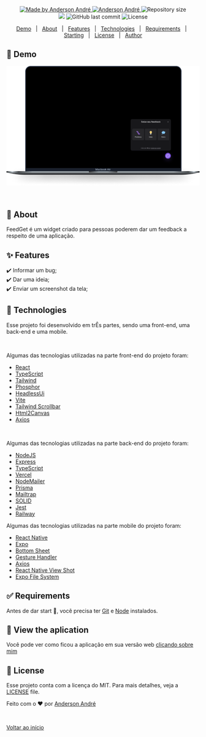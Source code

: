 <!-- <h1 align="center">Podcastr</h1> -->
<p align="center">

  <a href="https://github.com/Anderson-Andre-P/FeedGet">
    <img alt="Made by Anderson André" src="https://img.shields.io/badge/-Github-5659EB?style=for-the-badge&logo=Github&logoColor=white&link=https://github.com/Anderson-Andre-P" />
  </a>

  <a href="https://www.linkedin.com/in/anderson-andre-pereira/">
      <img alt="Anderson André" src="https://img.shields.io/badge/-Anderson%20André-5965e0?style=for-the-badge&logo=Linkedin&logoColor=white" />
   </a>

  <img alt="Repository size" src="https://img.shields.io/github/repo-size/Anderson-Andre-P/FeedGet?style=for-the-badge&label=Repo%20Size:&labelColor=5965e0&color=5965e0">
  
  </br>
  
  <img src="https://img.shields.io/badge/FeedGet-14.05.22-5965e0?style=for-the-badge&labelColor=5965e0">

  <img alt="GitHub last commit" src="https://img.shields.io/github/last-commit/Anderson-Andre-P/FeedGet?style=for-the-badge&label=last%20commit:&labelColor=5965e0&color=5965e0">

  <img alt="License" src="https://img.shields.io/badge/license-MIT-5965e0?style=for-the-badge&labelColor=5965e0&color=5965e0">
  <br />

</p>

<p align="center">
  <a href="#link-demo">Demo</a> &#xa0; | &#xa0; 
  <a href="#dart-about">About</a> &#xa0; | &#xa0; 
  <a href="#sparkles-features">Features</a> &#xa0; | &#xa0;
  <a href="#rocket-technologies">Technologies</a> &#xa0; | &#xa0;
  <a href="#white_check_mark-requirements">Requirements</a> &#xa0; | &#xa0;
  <a href="#checkered_flag-starting">Starting</a> &#xa0; | &#xa0;
  <a href="#memo-license">License</a> &#xa0; | &#xa0;
  <a href="https://github.com/{{anderson-andre-p}}" target="_blank">Author</a>
</p>

## :link: Demo

![Demo](/Demo.png)

<br>

## :dart: About

FeedGet é um widget criado para pessoas poderem dar um feedback a respeito de uma aplicação.

## :sparkles: Features

:heavy_check_mark: Informar um bug;\
:heavy_check_mark: Dar uma ideia;\
:heavy_check_mark: Enviar um screenshot da tela;

## :rocket: Technologies

Esse projeto foi desenvolvido em trÊs partes, sendo uma front-end, uma back-end e uma mobile. 

<br>

Algumas das tecnologias utilizadas na parte front-end do projeto foram:

- [React](https://pt-br.reactjs.org/)
- [TypeScript](https://www.typescriptlang.org/)
- [Tailwind](https://tailwindcss.com/)
- [Phosphor](https://phosphoricons.com/)
- [HeadlessUi](https://headlessui.dev/)
- [Vite](https://vitejs.dev/)
- [Tailwind Scrollbar](https://www.npmjs.com/package/tailwind-scrollbar)
- [Html2Canvas](https://html2canvas.hertzen.com/)
- [Axios](https://axios-http.com/ptbr/)

<br>

Algumas das tecnologias utilizadas na parte back-end do projeto foram:

- [NodeJS](https://nodejs.org/en/)
- [Express](https://expressjs.com/)
- [TypeScript](https://www.typescriptlang.org/)
- [Vercel](https://vercel.com/)
- [NodeMailer](https://nodemailer.com/about/)
- [Prisma](https://www.prisma.io/)
- [Mailtrap](https://mailtrap.io/)
- [SOLID](https://en.wikipedia.org/wiki/SOLID)
- [Jest](https://jestjs.io/pt-BR/)
- [Railway](https://railway.app/)

Algumas das tecnologias utilizadas na parte mobile do projeto foram:

- [React Native](https://reactnative.dev/)
- [Expo](https://expo.dev/)
- [Bottom Sheet](https://gorhom.github.io/react-native-bottom-sheet/)
- [Gesture Handler](https://docs.swmansion.com/react-native-gesture-handler/)
- [Axios](https://axios-http.com/ptbr/)
- [React Native View Shot](https://github.com/gre/react-native-view-shot)
- [Expo File System](https://docs.expo.dev/versions/latest/sdk/filesystem/)

## :white_check_mark: Requirements

Antes de dar start :checkered_flag:, você precisa ter [Git](https://git-scm.com) e [Node](https://nodejs.org/en/) instalados.

## :checkered_flag: View the aplication

Você pode ver como ficou a aplicação em sua versão web <a href="https://feed-get-bice.vercel.app/">clicando sobre mim</a>

## :memo: License

Esse projeto conta com a licença do MIT. Para mais detalhes, veja a [LICENSE](LICENSE.md) file.

Feito com o :heart: por <a href="https://github.com/{{anderson-andre-p}}" target="_blank">Anderson André</a>

&#xa0;

<a href="#top">Voltar ao início</a>
